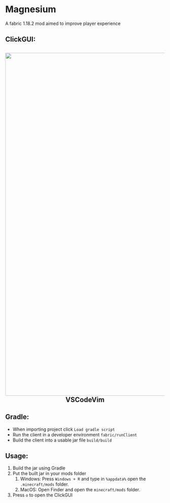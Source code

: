 # Magnesium
A fabric 1.18.2 mod aimed to improve player experience


## ClickGUI:
<h2 align="center"><img src="https://cdn.discordapp.com/attachments/998006005180928001/1026518570445840415/unknown.png" height="1080"><br>VSCodeVim</h2>

## Gradle:
- When importing project click `Load gradle script`
- Run the client in a developer environment `fabric/runClient`
- Build the client into a usable jar file `build/build`

## Usage:
1. Build the jar using Gradle
2. Put the built jar in your mods folder
    1. Windows: Press `Windows + R` and type in `%appdata%` open the `.minecraft/mods` folder.
    2. MacOS: Open Finder and open the `minecraft/mods` folder.
3. Press `o` to open the ClickGUI
